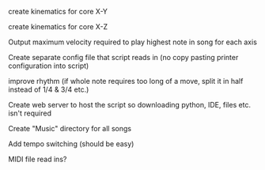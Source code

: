 create kinematics for core X-Y

create kinematics for core X-Z

Output maximum velocity required to play highest note in song for each axis

Create separate config file that script reads in (no copy pasting printer configuration into script)

improve rhythm (if whole note requires too long of a move, split it in half instead of 1/4 & 3/4 etc.)

Create web server to host the script so downloading python, IDE, files etc. isn't required

Create "Music" directory for all songs

Add tempo switching (should be easy)

MIDI file read ins?
